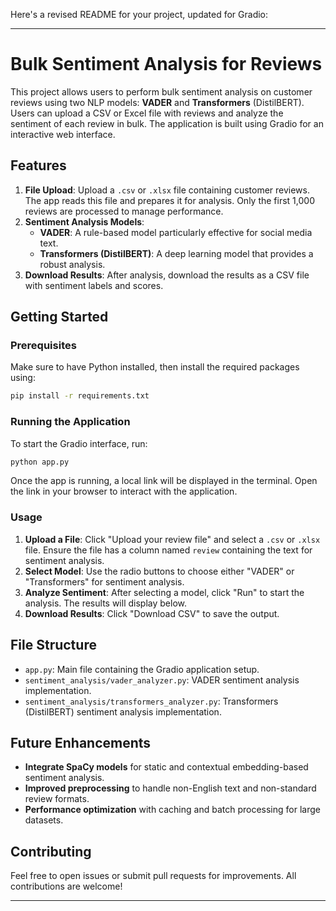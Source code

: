 Here's a revised README for your project, updated for Gradio:

---

# Bulk Sentiment Analysis for Reviews

This project allows users to perform bulk sentiment analysis on customer reviews using two NLP models: **VADER** and **Transformers** (DistilBERT). Users can upload a CSV or Excel file with reviews and analyze the sentiment of each review in bulk. The application is built using Gradio for an interactive web interface.

## Features

1. **File Upload**: Upload a `.csv` or `.xlsx` file containing customer reviews. The app reads this file and prepares it for analysis. Only the first 1,000 reviews are processed to manage performance.
2. **Sentiment Analysis Models**:
   - **VADER**: A rule-based model particularly effective for social media text.
   - **Transformers (DistilBERT)**: A deep learning model that provides a robust analysis.
3. **Download Results**: After analysis, download the results as a CSV file with sentiment labels and scores.

## Getting Started

### Prerequisites

Make sure to have Python installed, then install the required packages using:

```bash
pip install -r requirements.txt
```

### Running the Application

To start the Gradio interface, run:

```bash
python app.py
```

Once the app is running, a local link will be displayed in the terminal. Open the link in your browser to interact with the application.

### Usage

1. **Upload a File**: Click "Upload your review file" and select a `.csv` or `.xlsx` file. Ensure the file has a column named `review` containing the text for sentiment analysis.
2. **Select Model**: Use the radio buttons to choose either "VADER" or "Transformers" for sentiment analysis.
3. **Analyze Sentiment**: After selecting a model, click "Run" to start the analysis. The results will display below.
4. **Download Results**: Click "Download CSV" to save the output.

## File Structure

- `app.py`: Main file containing the Gradio application setup.
- `sentiment_analysis/vader_analyzer.py`: VADER sentiment analysis implementation.
- `sentiment_analysis/transformers_analyzer.py`: Transformers (DistilBERT) sentiment analysis implementation.

## Future Enhancements

- **Integrate SpaCy models** for static and contextual embedding-based sentiment analysis.
- **Improved preprocessing** to handle non-English text and non-standard review formats.
- **Performance optimization** with caching and batch processing for large datasets.

## Contributing

Feel free to open issues or submit pull requests for improvements. All contributions are welcome!

---
